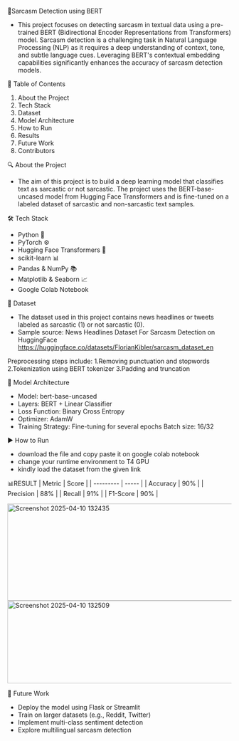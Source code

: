 🤖Sarcasm Detection using BERT

- This project focuses on detecting sarcasm in textual data using a pre-trained BERT (Bidirectional Encoder Representations from Transformers) model. Sarcasm detection is a challenging task in Natural Language Processing (NLP) as it requires a deep understanding of context, tone, and subtle language cues. Leveraging BERT's contextual embedding capabilities significantly enhances the accuracy of sarcasm detection models.

📌 Table of Contents
1. About the Project
2. Tech Stack
3. Dataset
4. Model Architecture
5. How to Run
6. Results
7. Future Work
8. Contributors

🔍 About the Project
- The aim of this project is to build a deep learning model that classifies text as sarcastic or not sarcastic. The project uses the BERT-base-uncased model from Hugging Face Transformers and is fine-tuned on a labeled dataset of sarcastic and non-sarcastic text samples.

🛠 Tech Stack
- Python 🐍
- PyTorch ⚙️
- Hugging Face Transformers 🤗
- scikit-learn 📊
- Pandas & NumPy 📚
- Matplotlib & Seaborn 📈
- Google Colab Notebook

📂 Dataset
- The dataset used in this project contains news headlines or tweets labeled as sarcastic (1) or not sarcastic (0).
- Sample source: News Headlines Dataset For Sarcasm Detection on HuggingFace
https://huggingface.co/datasets/FlorianKibler/sarcasm_dataset_en

Preprocessing steps include:
1.Removing punctuation and stopwords
2.Tokenization using BERT tokenizer
3.Padding and truncation

🧠 Model Architecture
- Model: bert-base-uncased
- Layers: BERT + Linear Classifier
- Loss Function: Binary Cross Entropy
- Optimizer: AdamW
- Training Strategy:
Fine-tuning for several epochs
Batch size: 16/32

▶️ How to Run
- download the file and copy paste it on google colab notebook
- change your runtime environment to T4 GPU 
- kindly load the dataset from the given link

📊RESULT
| Metric    | Score |
| --------- | ----- |
| Accuracy  | 90%   |
| Precision | 88%   |
| Recall    | 91%   |
| F1-Score  | 90%   |

<img width="617" height="218" alt="Screenshot 2025-04-10 132435" src="https://github.com/user-attachments/assets/5f74669e-a891-4459-9ee0-1fc265400365" />


<img width="961" height="186" alt="Screenshot 2025-04-10 132509" src="https://github.com/user-attachments/assets/4bf812fd-0f97-4240-9774-af6765a74c59" />


🚀 Future Work
- Deploy the model using Flask or Streamlit
- Train on larger datasets (e.g., Reddit, Twitter)
- Implement multi-class sentiment detection
- Explore multilingual sarcasm detection
